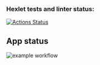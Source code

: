 ### Hexlet tests and linter status:
[![Actions Status](https://github.com/RED143/devops-for-programmers-project-lvl1/workflows/hexlet-check/badge.svg)](https://github.com/RED143/devops-for-programmers-project-lvl1/actions)

## App status
![example workflow](https://github.com/RED143/devops-for-programmers-project-lvl1/actions/workflows/push.yml/badge.svg)
